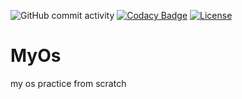 ![GitHub commit activity](https://img.shields.io/github/commit-activity/m/rdwnsjjd/MyOs)
[![Codacy Badge](https://api.codacy.com/project/badge/Grade/00984f57e159440abdab5f48742bb7fc)](https://app.codacy.com/gh/rdwnsjjd/MyOs?utm_source=github.com&utm_medium=referral&utm_content=rdwnsjjd/MyOs&utm_campaign=Badge_Grade_Settings)
[![License](https://img.shields.io/github/license/rdwnsjjd/MyOs)](./LICENSE)

# MyOs
my os practice from scratch
